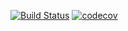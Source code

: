 [![Build Status](https://travis-ci.org/EDGE775/job4j_design.svg?branch=master)](https://travis-ci.org/EDGE775/job4j_design)
[![codecov](https://codecov.io/gh/EDGE775/job4j_design/branch/master/graph/badge.svg)](https://codecov.io/gh/EDGE775/job4j_design)